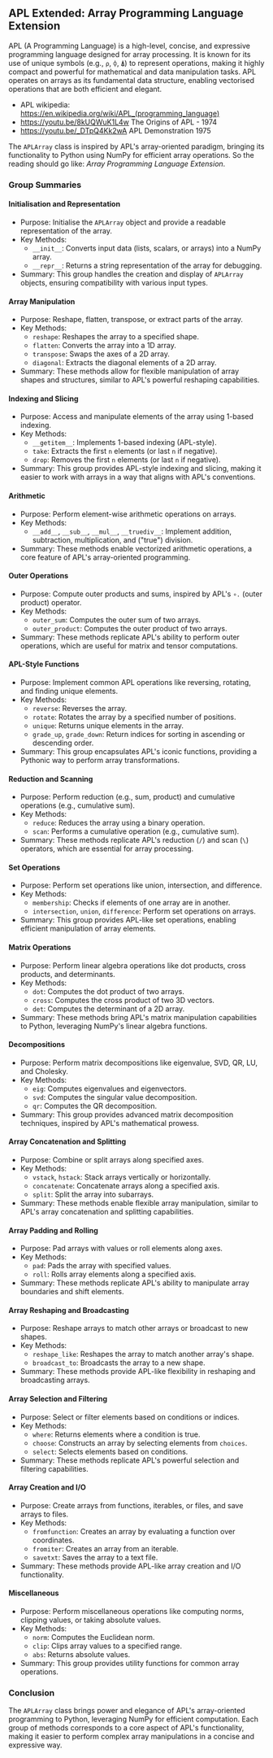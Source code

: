 
## APL Extended: Array Programming Language Extension

APL (A Programming Language) is a high-level, concise, and expressive programming language designed
for array processing. It is known for its use of unique symbols (e.g., `⍴`, `⌽`, `⍋`) to represent
operations, making it highly compact and powerful for mathematical and data manipulation tasks. APL
operates on arrays as its fundamental data structure, enabling vectorised operations that are both
efficient and elegant.

* APL wikipedia: https://en.wikipedia.org/wiki/APL_(programming_language)
* https://youtu.be/8kUQWuK1L4w The Origins of APL - 1974
* https://youtu.be/_DTpQ4Kk2wA APL Demonstration 1975


The `APLArray` class is inspired by APL's array-oriented paradigm, bringing its functionality to
Python using NumPy for efficient array operations. So the reading should go like:
*Array Programming Language Extension*.


### Group Summaries

#### Initialisation and Representation
- Purpose: Initialise the `APLArray` object and provide a readable representation of the array.
- Key Methods:
  - `__init__`: Converts input data (lists, scalars, or arrays) into a NumPy array.
  - `__repr__`: Returns a string representation of the array for debugging.
- Summary: This group handles the creation and display of `APLArray` objects, ensuring compatibility
  with various input types.


#### Array Manipulation
- Purpose: Reshape, flatten, transpose, or extract parts of the array.
- Key Methods:
  - `reshape`: Reshapes the array to a specified shape.
  - `flatten`: Converts the array into a 1D array.
  - `transpose`: Swaps the axes of a 2D array.
  - `diagonal`: Extracts the diagonal elements of a 2D array.
- Summary: These methods allow for flexible manipulation of array shapes and structures, similar
  to APL's powerful reshaping capabilities.



#### Indexing and Slicing
- Purpose: Access and manipulate elements of the array using 1-based indexing.
- Key Methods:
  - `__getitem__`: Implements 1-based indexing (APL-style).
  - `take`: Extracts the first `n` elements (or last `n` if negative).
  - `drop`: Removes the first `n` elements (or last `n` if negative).
- Summary: This group provides APL-style indexing and slicing, making it easier to work with arrays
  in a way that aligns with APL's conventions.



#### Arithmetic
- Purpose: Perform element-wise arithmetic operations on arrays.
- Key Methods:
  - `__add__`, `__sub__`, `__mul__`, `__truediv__`: Implement addition, subtraction,
    multiplication, and ("true") division.
- Summary: These methods enable vectorized arithmetic operations, a core feature of APL's
  array-oriented programming.



#### Outer Operations
- Purpose: Compute outer products and sums, inspired by APL's `∘.` (outer product) operator.
- Key Methods:
  - `outer_sum`: Computes the outer sum of two arrays.
  - `outer_product`: Computes the outer product of two arrays.
- Summary: These methods replicate APL's ability to perform outer operations, which are useful
  for matrix and tensor computations.



#### APL-Style Functions
- Purpose: Implement common APL operations like reversing, rotating, and finding unique elements.
- Key Methods:
  - `reverse`: Reverses the array.
  - `rotate`: Rotates the array by a specified number of positions.
  - `unique`: Returns unique elements in the array.
  - `grade_up`, `grade_down`: Return indices for sorting in ascending or descending order.
- Summary: This group encapsulates APL's iconic functions, providing a Pythonic way to perform array
  transformations.



#### Reduction and Scanning
- Purpose: Perform reduction (e.g., sum, product) and cumulative operations (e.g., cumulative sum).
- Key Methods:
  - `reduce`: Reduces the array using a binary operation.
  - `scan`: Performs a cumulative operation (e.g., cumulative sum).
- Summary: These methods replicate APL's reduction (`/`) and scan (`\`) operators, which are essential
  for array processing.



#### Set Operations
- Purpose: Perform set operations like union, intersection, and difference.
- Key Methods:
  - `membership`: Checks if elements of one array are in another.
  - `intersection`, `union`, `difference`: Perform set operations on arrays.
- Summary: This group provides APL-like set operations, enabling efficient manipulation of array elements.



#### Matrix Operations
- Purpose: Perform linear algebra operations like dot products, cross products, and determinants.
- Key Methods:
  - `dot`: Computes the dot product of two arrays.
  - `cross`: Computes the cross product of two 3D vectors.
  - `det`: Computes the determinant of a 2D array.
- Summary: These methods bring APL's matrix manipulation capabilities to Python, leveraging NumPy's
  linear algebra functions.



#### Decompositions
- Purpose: Perform matrix decompositions like eigenvalue, SVD, QR, LU, and Cholesky.
- Key Methods:
  - `eig`: Computes eigenvalues and eigenvectors.
  - `svd`: Computes the singular value decomposition.
  - `qr`: Computes the QR decomposition.
- Summary: This group provides advanced matrix decomposition techniques, inspired by APL's
  mathematical prowess.



#### Array Concatenation and Splitting
- Purpose: Combine or split arrays along specified axes.
- Key Methods:
  - `vstack`, `hstack`: Stack arrays vertically or horizontally.
  - `concatenate`: Concatenate arrays along a specified axis.
  - `split`: Split the array into subarrays.
- Summary: These methods enable flexible array manipulation, similar to APL's array concatenation
  and splitting capabilities.



#### Array Padding and Rolling
- Purpose: Pad arrays with values or roll elements along axes.
- Key Methods:
  - `pad`: Pads the array with specified values.
  - `roll`: Rolls array elements along a specified axis.
- Summary: These methods replicate APL's ability to manipulate array boundaries and shift elements.



#### Array Reshaping and Broadcasting
- Purpose: Reshape arrays to match other arrays or broadcast to new shapes.
- Key Methods:
  - `reshape_like`: Reshapes the array to match another array's shape.
  - `broadcast_to`: Broadcasts the array to a new shape.
- Summary: These methods provide APL-like flexibility in reshaping and broadcasting arrays.



#### Array Selection and Filtering
- Purpose: Select or filter elements based on conditions or indices.
- Key Methods:
  - `where`: Returns elements where a condition is true.
  - `choose`: Constructs an array by selecting elements from `choices`.
  - `select`: Selects elements based on conditions.
- Summary: These methods replicate APL's powerful selection and filtering capabilities.



#### Array Creation and I/O
- Purpose: Create arrays from functions, iterables, or files, and save arrays to files.
- Key Methods:
  - `fromfunction`: Creates an array by evaluating a function over coordinates.
  - `fromiter`: Creates an array from an iterable.
  - `savetxt`: Saves the array to a text file.
- Summary: These methods provide APL-like array creation and I/O functionality.



#### Miscellaneous
- Purpose: Perform miscellaneous operations like computing norms, clipping values, or taking absolute values.
- Key Methods:
  - `norm`: Computes the Euclidean norm.
  - `clip`: Clips array values to a specified range.
  - `abs`: Returns absolute values.
- Summary: This group provides utility functions for common array operations.



### Conclusion

The `APLArray` class brings power and elegance of APL's array-oriented programming to Python,
leveraging NumPy for efficient computation. Each group of methods corresponds to a core aspect
of APL's functionality, making it easier to perform complex array manipulations in a concise
and expressive way.

